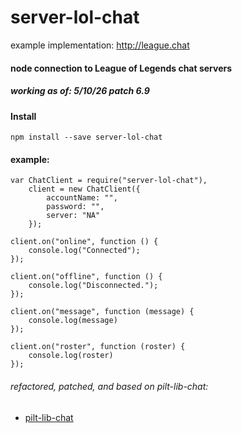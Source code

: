 # server-lol-chat
example implementation: http://league.chat
#### node connection to League of Legends chat servers
##### working as of: 5/10/26 patch 6.9

#### Install
`npm install --save server-lol-chat`

#### example:
```
var ChatClient = require("server-lol-chat"),
    client = new ChatClient({
        accountName: "",
        password: "",
        server: "NA"
    });

client.on("online", function () {
    console.log("Connected");
});

client.on("offline", function () {
    console.log("Disconnected.");
});

client.on("message", function (message) {
    console.log(message)
});

client.on("roster", function (roster) {
    console.log(roster)
});
```
###### refactored, patched, and based on pilt-lib-chat:
* [pilt-lib-chat](https://github.com/philippwiddra/pilt-lib-chat)
